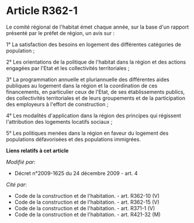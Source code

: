 # Article R362-1

Le comité régional de l'habitat émet chaque année, sur la base d'un rapport présenté par le préfet de région, un avis sur :

1° La satisfaction des besoins en logement des différentes catégories de population ;

2° Les orientations de la politique de l'habitat dans la région et des actions engagées par l'Etat et les collectivités
territoriales ;

3° La programmation annuelle et pluriannuelle des différentes aides publiques au logement dans la région et la coordination
de ces financements, en particulier ceux de l'Etat, de ses établissements publics, des collectivités territoriales et de
leurs groupements et de la participation des employeurs à l'effort de construction ;

4° Les modalités d'application dans la région des principes qui régissent l'attribution des logements locatifs sociaux ;

5° Les politiques menées dans la région en faveur du logement des populations défavorisées et des populations immigrées.

**Liens relatifs à cet article**

_Modifié par_:

  - Décret n°2009-1625 du 24 décembre 2009 - art. 4

_Cité par_:

  - Code de la construction et de l'habitation. - art. R362-10 (V)
  - Code de la construction et de l'habitation. - art. R362-15 (V)
  - Code de la construction et de l'habitation. - art. R371-1 (V)
  - Code de la construction et de l'habitation. - art. R421-32 (M)
